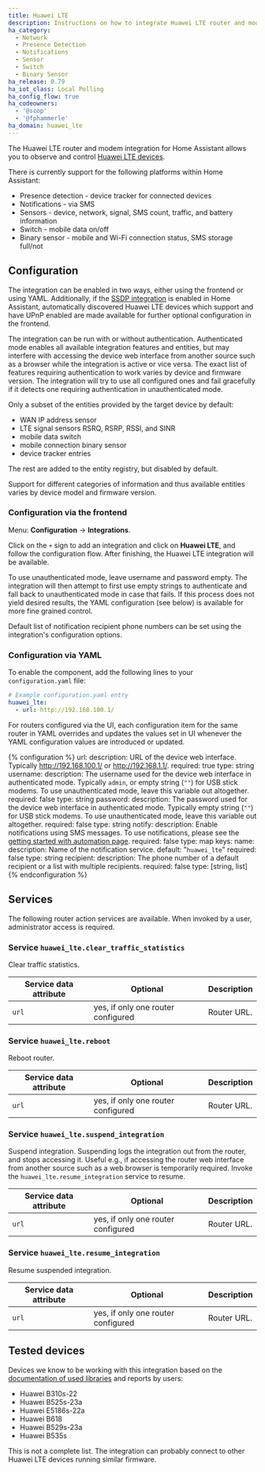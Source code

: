```yaml
---
title: Huawei LTE
description: Instructions on how to integrate Huawei LTE router and modem devices with Home Assistant.
ha_category:
  - Network
  - Presence Detection
  - Notifications
  - Sensor
  - Switch
  - Binary Sensor
ha_release: 0.79
ha_iot_class: Local Polling
ha_config_flow: true
ha_codeowners:
  - '@scop'
  - '@fphammerle'
ha_domain: huawei_lte
---
```


The Huawei LTE router and modem integration for Home Assistant allows you to observe and control [Huawei LTE devices](https://consumer.huawei.com/en/smart-home/).

There is currently support for the following platforms within Home Assistant:

- Presence detection - device tracker for connected devices
- Notifications - via SMS
- Sensors - device, network, signal, SMS count, traffic, and battery information
- Switch - mobile data on/off
- Binary sensor - mobile and Wi-Fi connection status, SMS storage full/not

## Configuration

The integration can be enabled in two ways, either using the frontend
or using YAML. Additionally, if the [SSDP integration](/integrations/ssdp) is
enabled in Home Assistant, automatically discovered Huawei LTE devices
which support and have UPnP enabled are made available for further
optional configuration in the frontend.

The integration can be run with or without
authentication. Authenticated mode enables all available integration
features and entities, but may interfere with accessing the device web
interface from another source such as a browser while the integration
is active or vice versa. The exact list of features requiring
authentication to work varies by device and firmware version. The
integration will try to use all configured ones and fail gracefully if
it detects one requiring authentication in unauthenticated mode.

Only a subset of the entities provided by the target device by
default: 

- WAN IP address sensor
- LTE signal sensors RSRQ, RSRP, RSSI, and SINR
- mobile data switch
- mobile connection binary sensor
- device tracker entries

The rest are added to the entity registry, but disabled by default.

Support for different categories of information and thus available
entities varies by device model and firmware version.

### Configuration via the frontend

Menu: **Configuration** -> **Integrations**.

Click on the `+` sign to add an integration and click on **Huawei
LTE**, and follow the configuration flow. After finishing, the Huawei
LTE integration will be available.

To use unauthenticated mode, leave username and password empty. The
integration will then attempt to first use empty strings to
authenticate and fall back to unauthenticated mode in case that
fails. If this process does not yield desired results, the YAML
configuration (see below) is available for more fine grained control.

Default list of notification recipient phone numbers can be set using
the integration's configuration options.

### Configuration via YAML

To enable the component, add the following lines to your
`configuration.yaml` file:

```yaml
# Example configuration.yaml entry
huawei_lte:
  - url: http://192.168.100.1/
```
For routers configured via the UI, each configuration item for the
same router in YAML overrides and updates the values set in UI
whenever the YAML configuration values are introduced or updated.

{% configuration %}
url:
  description: URL of the device web interface. Typically http://192.168.100.1/ or http://192.168.1.1/.
  required: true
  type: string
username:
  description: The username used for the device web interface in authenticated mode. Typically `admin`, or empty string (`""`) for USB stick modems. To use unauthenticated mode, leave this variable out altogether.
  required: false
  type: string
password:
  description: The password used for the device web interface in authenticated mode. Typically empty string (`""`) for USB stick modems. To use unauthenticated mode, leave this variable out altogether.
  required: false
  type: string
notify:
  description: Enable notifications using SMS messages. To use notifications, please see the [getting started with automation page](/getting-started/automation/).
  required: false
  type: map
  keys:
    name:
      description: Name of the notification service.
      default: "`huawei_lte`"
      required: false
      type: string
    recipient:
      description: The phone number of a default recipient or a list with multiple recipients.
      required: false
      type: [string, list]
{% endconfiguration %}

## Services

The following router action services are available. When invoked by a user, administrator access is required.

### Service `huawei_lte.clear_traffic_statistics`

Clear traffic statistics.

| Service data attribute | Optional | Description |
| ---------------------- | -------- | ----------- |
| `url`                  | yes, if only one router configured | Router URL. |

### Service `huawei_lte.reboot`

Reboot router.

| Service data attribute | Optional | Description |
| ---------------------- | -------- | ----------- |
| `url`                  | yes, if only one router configured | Router URL. |

### Service `huawei_lte.suspend_integration`

Suspend integration. Suspending logs the integration out from the router, and stops accessing it.
Useful e.g.,  if accessing the router web interface from another source such as a web browser is temporarily required.
Invoke the `huawei_lte.resume_integration` service to resume.

| Service data attribute | Optional | Description |
| ---------------------- | -------- | ----------- |
| `url`                  | yes, if only one router configured | Router URL. |

### Service `huawei_lte.resume_integration`

Resume suspended integration.

| Service data attribute | Optional | Description |
| ---------------------- | -------- | ----------- |
| `url`                  | yes, if only one router configured | Router URL. |

## Tested devices

Devices we know to be working with this integration based on the [documentation of used libraries](https://github.com/Salamek/huawei-lte-api/#huawei-lte-api) and reports by users:

- Huawei B310s-22
- Huawei B525s-23a
- Huawei E5186s-22a
- Huawei B618
- Huawei B529s-23a
- Huawei B535s

This is not a complete list. The integration can probably connect to other Huawei LTE devices running similar firmware.
